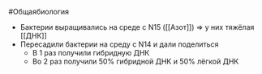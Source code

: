 #Общаябиология 
- Бактерии выращивались на среде с N15 ([[Азот]]) => у них тяжёлая [[ДНК]]
- Пересадили бактерии на среду с N14 и дали поделиться
	- В 1 раз получили гибридную ДНК 
	- Во 2 раз получили 50% гибридной ДНК и 50% лёгкой ДНК